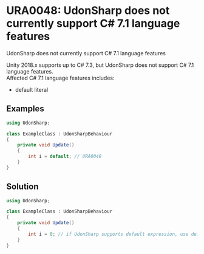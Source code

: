 # URA0048: UdonSharp does not currently support C# 7.1 language features

UdonSharp does not currently support C# 7.1 language features

Unity 2018.x supports up to C# 7.3, but UdonSharp does not support C# 7.1 language features.  
Affected C# 7.1 language features includes:

- default literal

## Examples

```csharp
using UdonSharp;

class ExampleClass : UdonSharpBehaviour
{
    private void Update()
    {
        int i = default; // URA0048
    }
}
```

## Solution

```csharp
using UdonSharp;

class ExampleClass : UdonSharpBehaviour
{
    private void Update()
    {
        int i = 0; // if UdonSharp supports default expression, use default(int) instead of this;
    }
}
```
